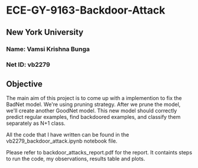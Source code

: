 # ECE-GY-9163-Backdoor-Attack
## New York University

### Name: Vamsi Krishna Bunga
### Net ID: vb2279

## Objective
The main aim of this project is to come up with a implemention to fix the BadNet model. We're using pruning strategy. After we prune the model, we'll create another GoodNet model. This new model should correctly predict regular examples, find backdoored examples, and classify them separately as N+1 class.

All the code that I have written can be found in the vb2279_backdoor_attack.ipynb notebook file.

Please refer to backdoor_attacks_report.pdf for the report. 
It containts steps to run the code, my observations, results table and plots.
